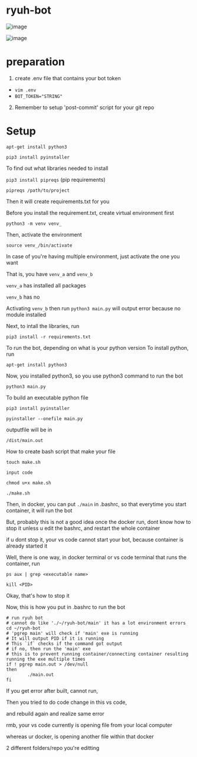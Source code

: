 # ryuh-bot

![image](https://github.com/lolzz77/ryuh-bot/assets/61287457/ed6004bb-a0bf-4aa0-b09b-6767b460afd4)

![image](https://github.com/lolzz77/ryuh-bot/assets/61287457/bd54da48-edc7-4f20-9fce-f9356ac7e1b8)

# preparation

1. create .env file that contains your bot token
- ```vim .env```
- ```BOT_TOKEN="STRING"```
2. Remember to setup 'post-commit' script for your git repo


# Setup
```apt-get install python3```

```pip3 install pyinstaller```

To find out what libraries needed to install

```pip3 install pipreqs``` (pip requirements)

```pipreqs /path/to/project```

Then it will create requirements.txt for you

Before you install the requirement.txt, create virtual environment first

```python3 -m venv venv_```

Then, activate the environment

```source venv_/bin/activate```

In case of you're having multiple environment, just activate the one you want

That is, you have `venv_a` and `venv_b`

`venv_a` has installed all packages

`venv_b` has no

Activating `venv_b` then run `python3 main.py` will output error because no module installed

Next, to intall the libraries, run

```pip3 install -r requirements.txt```

To run the bot, 
depending on what is your python version
To install python, run

```apt-get install python3```

Now, you installed python3, so you use python3 command to run the bot

```python3 main.py```

To build an executable python file

```pip3 install pyinstaller```

```pyinstaller --onefile main.py```

outputfile will be in 

```/dist/main.out```

How to create bash script that make your file

```touch make.sh```

```input code```

```chmod u+x make.sh```

```./make.sh```

Then, in docker, you can put ```./main``` in .bashrc, so that everytime you start container, it will run the bot

But, probably this is not a good idea
once the docker run, dont know how to stop it unless u edit the bashrc, and restart the whole container

if u dont stop it, your vs code cannot start your bot, because container is already started it

Well, there is one way, in docker terminal or vs code terminal that runs the container, run

```ps aux | grep <executable name>```

```kill <PID>```

Okay, that's how to stop it

Now, this is how you put in .bashrc to run the bot

```
# run ryuh bot
# cannot do like './~/ryuh-bot/main' it has a lot environment errors
cd ~/ryuh-bot
# 'pgrep main' will check if 'main' exe is running
# It will output PID if it is running
# This `if` checks if the command got output
# if no, then run the 'main' exe
# this is to prevent running container/connecting container resulting running the exe multiple times
if ! pgrep main.out > /dev/null
then
        ./main.out
fi
```

If you get error after built, cannot run,

Then you tried to do code change in this vs code,

and rebuild again and realize same error

rmb, your vs code currently is opening file from your local computer

whereas ur docker, is opening another file within that docker

2 different folders/repo you're editting
